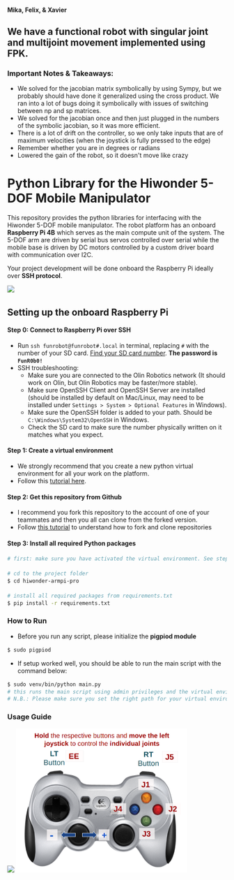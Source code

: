 #### Mika, Felix, & Xavier
## We have a functional robot with singular joint and multijoint movement implemented using FPK. 
### Important Notes & Takeaways:
* We solved for the jacobian matrix symbolically by using Sympy, but we probably should have done it generalized using the cross product. We ran into a lot of bugs doing it symbolically with issues of switching between np and sp matrices.
* We solved for the jacobian once and then just plugged in the numbers of the symbolic jacobian, so it was more efficient.
* There is a lot of drift on the controller, so we only take inputs that are of maximum velocities (when the joystick is fully pressed to the edge)
* Remember whether you are in degrees or radians
* Lowered the gain of the robot, so it doesn't move like crazy





# Python Library for the Hiwonder 5-DOF Mobile Manipulator

This repository provides the python libraries for interfacing with the Hiwonder 5-DOF mobile manipulator. The robot platform has an onboard **Raspberry Pi 4B** which serves as the main compute unit of the system. The 5-DOF arm are driven by serial bus servos controlled over serial while the mobile base is driven by DC motors controlled by a custom driver board with communication over I2C.

Your project development will be done onboard the Raspberry Pi ideally over **SSH protocol**.


<img src = "media/hiwonder.png" width="" height="400">

## Setting up the onboard Raspberry Pi

#### Step 0: Connect to Raspberry Pi over SSH
- Run `ssh funrobot@funrobot#.local` in terminal, replacing `#` with the number of your SD card.
  [Find your SD card number](https://docs.google.com/spreadsheets/d/1oiZmZgGmFAW9nbCus0FoESnCpqEN_4TZb9X0I5U4Vjc/).
  **The password is `FunR0b0!`** 
- SSH troubleshooting:
  - Make sure you are connected to the Olin Robotics network (It should work on Olin, but Olin Robotics may be faster/more stable).
  - Make sure OpenSSH Client and OpenSSH Server are installed (should be installed by default on Mac/Linux, may need to be installed under `Settings > System > Optional Features` in Windows).
  - Make sure the OpenSSH folder is added to your path. Should be `C:\Windows\System32\OpenSSH` in Windows.
  - Check the SD card to make sure the number physically written on it matches what you expect.

#### Step 1: Create a virtual environment
- We strongly recommend that you create a new python virtual environment for all your work on the platform.
- Follow this [tutorial here](https://docs.python.org/3/tutorial/venv.html).


#### Step 2: Get this repository from Github
- I recommend you fork this repository to the account of one of your teammates and then you all can clone from the forked version.
- Follow [this tutorial](https://ftc-docs.firstinspires.org/en/latest/programming_resources/tutorial_specific/android_studio/fork_and_clone_github_repository/Fork-and-Clone-From-GitHub.html) to understand how to fork and clone repositories


#### Step 3: Install all required Python packages
```bash
# first: make sure you have activated the virtual environment. See step 1 tutorial

# cd to the project folder
$ cd hiwonder-armpi-pro

# install all required packages from requirements.txt
$ pip install -r requirements.txt
```


### How to Run

- Before you run any script, please initialize the **pigpiod module**
``` bash
$ sudo pigpiod
```

- If setup worked well, you should be able to run the main script with the command below:
``` bash
$ sudo venv/bin/python main.py 
# this runs the main script using admin privileges and the virtual environment's python interpreter.
# N.B.: Please make sure you set the right path for your virtual environment's python interpreter above
```

### Usage Guide

<img src = "media/jstick-manual-1.png" height="300"> 
<img src = "media/jstick-manual-2.png" height="330">


